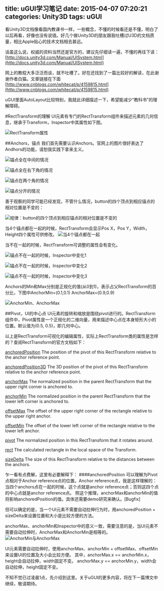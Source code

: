 title: uGUI学习笔记
date: 2015-04-07 07:20:21
categories: Unity3D
tags: uGUI
---
看Unity3D文档像看国内教课书一样，一些概念，不懂的时候看还是不懂，明白了以后再看，好像也没有说错。好几个做Unity3D的朋友跟我吐槽过U3D的文档质量，相比Apple贴心的技术文档相去甚远。

话虽这么说，权威的资料当然还是官方的，建议先仔细读一遍，不懂的再往下读：
[http://docs.unity3d.com/Manual/UISystem.html](http://docs.unity3d.com/Manual/UISystem.html)

网上的教程大多泛泛而谈，就不吐槽了。好在还找到了一篇比较好的解读，在此谢谢作者白猫。文章链接在下面
[http://www.cnblogs.com/whitecat/p/4159815.html](http://www.cnblogs.com/whitecat/p/4159815.html)

uGUI里面AutoLayout比较特别，我就此详细描述一下，希望能减少“教科书”的理解障碍。

<!--more-->

#RectTransform的理解
UI元素有专门的RectTransform组件来描述元素的几何信息，继承于Transform，Inspector中其属性如下图。

![RectTransform属性](/images/585ba00d8b9a20380a69c5cb2ef4e9dad90bb62b.png)

##Anchors，锚点
我们首先需要认识Anchors。官网上的图片很好表达了Andhors的功能，请恕我实践下拿来主义。

![锚点全在中间的情况](/images/63d987fd54c5c5cec135c90b92d2ccc735d88190.gif)


![锚点全在右下角的情况](/images/3f2a5e9f2e6b27eb58aaf7490d818158492f1d1a.gif)


![锚点在两个角的情况](/images/164d81f4bdb29635f2db9aff5e4141104e005c60.gif)


![锚点分开的情况](/images/fd56ce926885f0c5a360c9e8e5e6bba9514b88bc.gif)

善于观察的同学可能已经发现，不管什么情况，button的四个顶点到相应锚点的相对位置是不变的：

![规律：button的四个顶点到相应锚点的相对位置是不变的](/images/dd5e601d24262b7a4c96cce3772ee9821022da0a.png)

当4个锚点都在一起的时候，RectTransform会显示Pos X，Pos Y，Width，Height四个属性可供修改。
![当4个锚点都在一起](/images/968a79f838772208f234e3b9b58ae411414e9909.png)

当不在一起的时候，RectTransform可调整的属性会有变化。

![锚点不在一起的时候，Inspector中变化1](/images/3fc8baa8e7f0d0910d79b81068414bc2f47d0079.png)

![锚点不在一起的时候，Inspector中变化2](/images/451585ad80225ad3615a2f2ceffc30764e06d8a9.png)


![锚点不在一起的时候，Inspector中变化3](/images/f2fdb1def57b3a778f8685c32bf903e15cefff01.png)

Anchors的Min和Max分别是正规化的值(从0到1)，表示占父RectTransform的百分比，下图中AnchorMin=(0.1,0.1)  AnchorMax=(0.9,0.9)

![AnchorMin、AnchorMax](/images/d3ad3d6746b850735662f220087a207d9a42d0ef.png)

##Pivot，UI的中心点
UI元素的旋转和缩放是围绕pivot进行的。RectTransform组件中，Pivot属性是一个正规化的二维向量，用来描述中心点在本身矩形大小的位置。默认值为(0.5, 0.5)，即几何中心。

以上是RectTransform可视化的编辑属性，实际上RectTransform类的属性是怎样的？查阅RectTransform的官方文档如下：

[anchoredPosition]()
The position of the pivot of this RectTransform relative to the anchor reference point.

[anchoredPosition3D]()
The 3D position of the pivot of this RectTransform relative to the anchor reference point.

[anchorMax]()
The normalized position in the parent RectTransform that the upper right corner is anchored to.

[anchorMin]()
The normalized position in the parent RectTransform that the lower left corner is anchored to.

[offsetMax]()
The offset of the upper right corner of the rectangle relative to the upper right anchor.

[offsetMin]()
The offset of the lower left corner of the rectangle relative to the lower left anchor.

[pivot]()
The normalized position in this RectTransform that it rotates around.

[rect]()
The calculated rectangle in the local space of the Transform.

[sizeDelta]()
The size of this RectTransform relative to the distances between the anchors.

乍一看有点费解，这里有必要解释下：
####anchoredPosition
可以理解为Pivot点相对于Anchor reference点的位置。Anchor reference点，我是这样理解的：当四个anchors点在一起的时候，这个点就是anchor reference点；否则这四个点的中心点就是anchor reference点。
照这个推理，anchorMax和anchorMin的值将影响anchoredPosition的值。具体还需要demo研究来确认。[Bugfix]

但可以确定的是，当一个UI元素不需要自动拉伸行为时，用anchoredPosition + sizeDelta来设置位置和大小是比较方便的方法。

anchorMax、anchorMin和Inspector中的意义一致，需要注意的是，当UI元素不需要自动拉伸时，AnchorMax和AnchorMin是相等的。
![AnchorMin与AnchorMax](/images/ca6bd7ee124216a8f46a70cf046eac084f3d58eb.png)

UI元素需要自动拉伸时，使用anchorMax、anchorMin + offsetMax、offsetMin来设置UI的位置及大小会比较方便。
其中，anchorMax.x == anchorMin.x，height会自动拉伸，width固定不变。
anchorMax.y == anchorMin.y，width会自动拉伸，height固定不变。

不知不觉已过凌晨1点，先介绍到这里。关于uGUI的更多内容，将在下一篇博文中继续，敬请期待。

